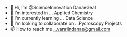 - 👋 Hi, I’m @ScienceInnovation DanaeGeal 
- 👀 I’m interested in ... Applied Chemistry
- 🌱 I’m currently learning ... Data Science
- 💞️ I’m looking to collaborate on ...Pycroscopy Projects
- 📫 How to reach me ...vanrijndanae@gmail.com

<!---
ScienceInnovation/ScienceInnovation is a ✨ special ✨ repository because its `README.md` (this file) appears on your GitHub profile.
You can click the Preview link to take a look at your changes.
--->
